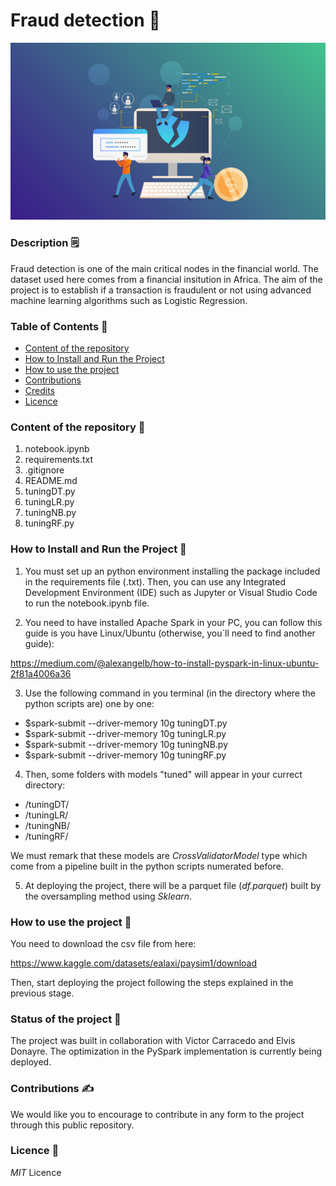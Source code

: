 # **Fraud detection**  📘
![database with api](img/frauddetection.png)

### **Description**  🗒️

Fraud detection is one of the main critical nodes in the financial world. The dataset used here comes from a financial insitution in Africa. The aim
of the project is to establish if a transaction is fraudulent or not using advanced machine learning algorithms such as Logistic Regression.


### **Table of Contents**  📑

- [Content of the repository](#content-of-the-repository)
- [How to Install and Run the Project](#how-to-install-and-run-the-project)
- [How to use the project](#how-to-use-the-project)
- [Contributions](#Contributions)
- [Credits](#credits)
- [Licence](#Licence)

### **Content of the repository**  🔡

1. notebook.ipynb
2. requirements.txt
3. .gitignore
4. README.md
5. tuningDT.py
6. tuningLR.py
7. tuningNB.py
8. tuningRF.py

### **How to Install and Run the Project**  🏃

1. You must set up an python environment installing the package included in the requirements file (.txt). Then, you can use any Integrated Development Environment (IDE) such as Jupyter or Visual Studio Code to run the notebook.ipynb file.

2. You need to have installed Apache Spark in your PC, you can follow this guide is you have Linux/Ubuntu (otherwise, you´ll need to find another guide):

https://medium.com/@alexangelb/how-to-install-pyspark-in-linux-ubuntu-2f81a4006a36

3. Use the following command in you terminal (in the directory where the python scripts are) one by one:

* $spark-submit --driver-memory 10g tuningDT.py 
* $spark-submit --driver-memory 10g tuningLR.py 
* $spark-submit --driver-memory 10g tuningNB.py 
* $spark-submit --driver-memory 10g tuningRF.py 

4. Then, some folders with models "tuned" will appear in your currect directory:

* /tuningDT/
* /tuningLR/
* /tuningNB/
* /tuningRF/

We must remark that these models are *CrossValidatorModel* type which come from a pipeline built in the python scripts numerated before.

5. At deploying the project, there will be a parquet file (*df.parquet*) built by the oversampling method using *Sklearn*.

### **How to use the project**  📂

You need to download the csv file from here:

https://www.kaggle.com/datasets/ealaxi/paysim1/download

Then, start deploying the project following the steps explained in the previous stage.

### **Status of the project**  🚉

The project was built in collaboration with Victor Carracedo and Elvis Donayre. The optimization in the PySpark implementation is currently being deployed.

### **Contributions**  ✍️

We would like you to encourage to contribute in any form to the project through this public repository.

### **Licence**  👮

*MIT* Licence
